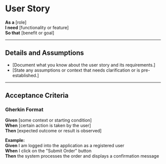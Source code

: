 # User Story

**As a** [role]  
**I need** [functionality or feature]  
**So that** [benefit or goal]  

---

## Details and Assumptions
- [Document what you know about the user story and its requirements.]  
- [State any assumptions or context that needs clarification or is pre-established.]  

---

## Acceptance Criteria  

### Gherkin Format  
**Given** [some context or starting condition]  
**When** [certain action is taken by the user]  
**Then** [expected outcome or result is observed]  

**Example:**  
**Given** I am logged into the application as a registered user  
**When** I click on the "Submit Order" button  
**Then** the system processes the order and displays a confirmation message  

